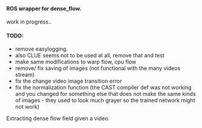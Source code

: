 #### ROS wrapper for dense_flow.

work in progress..

#### TODO:

- remove easylogging.
- also CLUE seems not to be used at all, remove that and test
- make same modifications to warp flow, cpu flow
- remove/ fix saving of images (not functional with the many videos stream)
- fix the change video image transition error
- fix the normalization function (the CAST compiler def was not working and you changed for something else that does not make the same kinds of images - they used to look much grayer so the trained network might not work)

Extracting dense flow field given a video.
